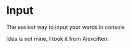 # Input
The easiest way to input your words in console

Idea is not mine, I took it from Alexcitten.
